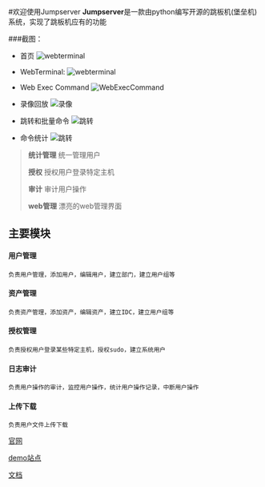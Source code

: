 #欢迎使用Jumpserver
**Jumpserver**是一款由python编写开源的跳板机(堡垒机)系统，实现了跳板机应有的功能

###截图：

* 首页
![webterminal](https://github.com/ibuler/static/raw/master/jumpserver3/index.png)

* WebTerminal:
![webterminal](https://github.com/ibuler/static/raw/master/jumpserver3/terminal.gif)

* Web Exec Command
![WebExecCommand](https://github.com/ibuler/static/raw/master/jumpserver3/web_exec.gif)

* 录像回放
![录像](https://github.com/ibuler/static/raw/master/jumpserver3/record.gif)

* 跳转和批量命令
![跳转](https://github.com/ibuler/static/raw/master/jumpserver3/connect.gif)

* 命令统计
![跳转](https://github.com/ibuler/static/raw/master/jumpserver3/command.png)


> **统计管理** 统一管理用户 
> 
> **授权** 授权用户登录特定主机
> 
> **审计** 审计用户操作
> 
> **web管理** 漂亮的web管理界面

## 主要模块
#### 用户管理 ####
	负责用户管理，添加用户，编辑用户，建立部门，建立用户组等
#### 资产管理 ####
	负责资产管理，添加资产，编辑资产，建立IDC，建立用户组等
#### 授权管理 ####
	负责授权用户登录某些特定主机，授权sudo，建立系统用户
#### 日志审计 ####
	负责用户操作的审计，监控用户操作，统计用户操作记录，中断用户操作
#### 上传下载 ####
	负责用户文件上传下载

[官网](http://www.jumpserver.org)

[demo站点](http://demo.jumpserver.org)

[文档](./docs)


